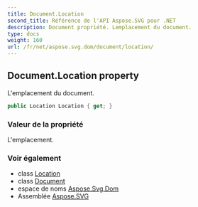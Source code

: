 ```yaml
---
title: Document.Location
second_title: Référence de l'API Aspose.SVG pour .NET
description: Document propriété. Lemplacement du document.
type: docs
weight: 160
url: /fr/net/aspose.svg.dom/document/location/
---
```

## Document.Location property

L'emplacement du document.

```csharp
public Location Location { get; }
```

### Valeur de la propriété

L'emplacement.

### Voir également

* class [Location](../../../aspose.svg.window/location/)
* class [Document](../)
* espace de noms [Aspose.Svg.Dom](../../document/)
* Assemblée [Aspose.SVG](../../../)


